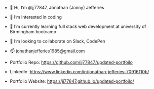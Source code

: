 - 👋 Hi, I’m @jj77847, Jonathan (Jonny) Jefferies
- 👀 I’m interested in coding
- 🌱 I’m currently learning full stack web development at university of Birmingham bootcamp
- 💞️ I’m looking to collaborate on Slack, CodePen
- 📫 jonathanjefferies1985@gmail.com
- Portfolio Repo: https://github.com/jj77847/updated-portfoilo
- LinkedIn: https://www.linkedin.com/in/jonathan-jefferies-70916110b/

- Portfolio Website: https://jj77847.github.io/updated-portfoilo/
